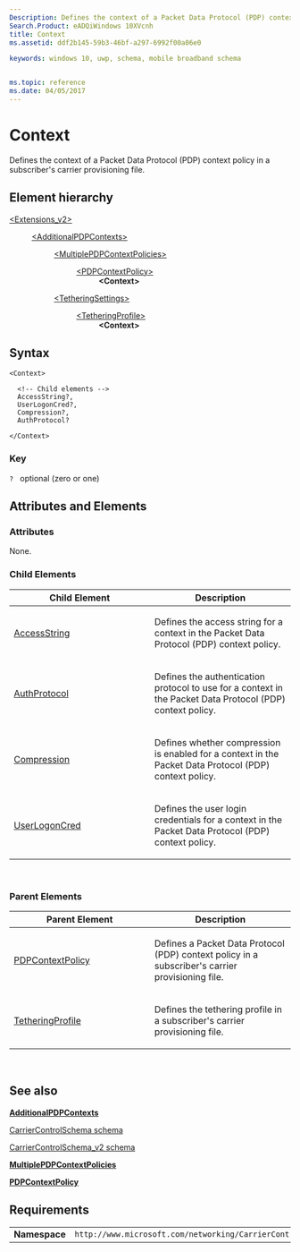 ```yaml
---
Description: Defines the context of a Packet Data Protocol (PDP) context policy in a subscriber's carrier provisioning file.
Search.Product: eADQiWindows 10XVcnh
title: Context
ms.assetid: ddf2b145-59b3-46bf-a297-6992f00a06e0

keywords: windows 10, uwp, schema, mobile broadband schema


ms.topic: reference
ms.date: 04/05/2017
---
```


# Context


Defines the context of a Packet Data Protocol (PDP) context policy in a subscriber's carrier provisioning file.

## Element hierarchy

<dl>
<dt><a href="element-extensions-v2.md">&lt;Extensions_v2&gt;</a></dt>
<dd>
<dl>
<dt><a href="element-additionalpdpcontexts.md">&lt;AdditionalPDPContexts&gt;</a></dt>
<dd>
<dl>
<dt><a href="element-multiplepdpcontextpolicies.md">&lt;MultiplePDPContextPolicies&gt;</a></dt>
<dd>
<dl>
<dt><a href="element-pdpcontextpolicy.md">&lt;PDPContextPolicy&gt;</a></dt>
<dd><b>&lt;Context&gt;</b></dd>
</dl>
</dd>
</dl>
<dl>
<dt><a href="element-tetheringsettings.md">&lt;TetheringSettings&gt;</a></dt>
<dd>
<dl>
<dt><a href="element-tetheringprofile.md">&lt;TetheringProfile&gt;</a></dt>
<dd><b>&lt;Context&gt;</b></dd>
</dl>
</dd>
</dl>
</dd>
</dl>
</dd>
</dl>

## Syntax

``` syntax
<Context>

  <!-- Child elements -->
  AccessString?,
  UserLogonCred?,
  Compression?,
  AuthProtocol?

</Context>
```

### Key

`?`   optional (zero or one)

## Attributes and Elements


### Attributes

None.

### Child Elements

<table>
<colgroup>
<col width="50%" />
<col width="50%" />
</colgroup>
<thead>
<tr class="header">
<th>Child Element</th>
<th>Description</th>
</tr>
</thead>
<tbody>
<tr class="odd">
<td><a href="element-accessstring.md">AccessString</a> </td>
<td><p>Defines the access string for a context in the Packet Data Protocol (PDP) context policy.</p></td>
</tr>
<tr class="even">
<td><a href="element-authprotocol.md">AuthProtocol</a> </td>
<td><p>Defines the authentication protocol to use for a context in the Packet Data Protocol (PDP) context policy.</p></td>
</tr>
<tr class="odd">
<td><a href="element-compression.md">Compression</a> </td>
<td><p>Defines whether compression is enabled for a context in the Packet Data Protocol (PDP) context policy.</p></td>
</tr>
<tr class="even">
<td><a href="element-userlogoncred.md">UserLogonCred</a> </td>
<td><p>Defines the user login credentials for a context in the Packet Data Protocol (PDP) context policy.</p></td>
</tr>
</tbody>
</table>

 

### Parent Elements

<table>
<colgroup>
<col width="50%" />
<col width="50%" />
</colgroup>
<thead>
<tr class="header">
<th>Parent Element</th>
<th>Description</th>
</tr>
</thead>
<tbody>
<tr class="odd">
<td><a href="element-pdpcontextpolicy.md">PDPContextPolicy</a> </td>
<td><p>Defines a Packet Data Protocol (PDP) context policy in a subscriber's carrier provisioning file.</p></td>
</tr>
<tr class="even">
<td><a href="element-tetheringprofile.md">TetheringProfile</a> </td>
<td><p>Defines the tethering profile in a subscriber's carrier provisioning file.</p></td>
</tr>
</tbody>
</table>

 

## See also


[**AdditionalPDPContexts**](element-additionalpdpcontexts.md)

[CarrierControlSchema schema](../carriercontrolschema/schema-root.md)

[CarrierControlSchema\_v2 schema](schema-root.md)

[**MultiplePDPContextPolicies**](element-multiplepdpcontextpolicies.md)

[**PDPContextPolicy**](element-pdpcontextpolicy.md)

## Requirements

|          |         |
|----------|--------------|
| **Namespace** | `http://www.microsoft.com/networking/CarrierControl/v2` |

 

 